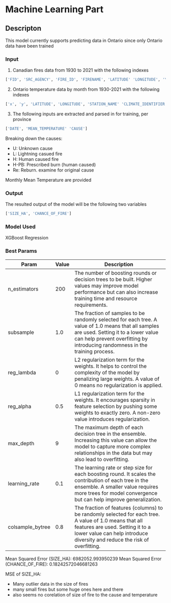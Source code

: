 # Machine Learning Part

## Descripton

This model currently supports predicting data in Ontario since only Ontario data have been trained

### Input

1. Canadian fires data from 1930 to 2021 with the following indexes

``` bash
['FID', 'SRC_AGENCY', 'FIRE_ID', 'FIRENAME', 'LATITUDE' 'LONGITUDE', 'YEAR', 'MONTH', 'DAY', 'REP_DATE', 'ATTK_DATE', 'OUT_DATE', 'DECADE', 'SIZE_HA', 'CAUSE', 'PROTZONE', 'FIRE_TYPE', 'MORE_INFO', 'CFS_REF_ID', 'CFS_NOTE1', 'CFS_NOTE2', 'ACQ_DATE', 'SRC_AGY2', 'ECOZONE', 'ECOZ_REF', 'ECOZ_NAME', 'ECOZ_NOM']
```

2. Ontario temperature data by month from 1930-2021 with the following indexes

``` bash
['x', 'y', 'LATITUDE', 'LONGITUDE', 'STATION_NAME' 'CLIMATE_IDENTIFIER', 'ID', 'LOCAL_DATE', 'LAST_UPDATED', 'PROVINCE_CODE', 'ENG_PROVINCE_NAME', 'FRE_PROVINCE_NAME', 'LOCAL_YEAR', 'LOCAL_MONTH', 'NORMAL_MEAN_TEMPERATURE', 'MEAN_TEMPERATURE', 'DAYS_WITH_VALID_MEAN_TEMP', 'MIN_TEMPERATURE', 'DAYS_WITH_VALID_MIN_TEMP', 'MAX_TEMPERATURE', 'DAYS_WITH_VALID_MAX_TEMP', 'NORMAL_PRECIPITATION', 'TOTAL_PRECIPITATION', 'DAYS_WITH_VALID_PRECIP', 'DAYS_WITH_PRECIP_GE_1MM', 'NORMAL_SNOWFALL', 'TOTAL_SNOWFALL', 'DAYS_WITH_VALID_SNOWFALL', 'SNOW_ON_GROUND_LAST_DAY', 'NORMAL_SUNSHINE', 'BRIGHT_SUNSHINE', 'DAYS_WITH_VALID_SUNSHINE', 'COOLING_DEGREE_DAYS', 'HEATING_DEGREE_DAYS']
```

3. The following inputs are extracted and parsed in for training, per province

``` bash
['DATE', 'MEAN_TEMPERATURE' 'CAUSE']
```

Breaking down the causes:

- U: Unknown cause
- L: Lightning casued fire
- H: Human caused fire
- H-PB: Prescribed burn (human caused)
- Re: Reburn. examine for original cause

Monthly Mean Temperature are provided

### Output

The resulted output of the model will be the following two variables

``` bash
['SIZE_HA', 'CHANCE_OF_FIRE']
```

### Model Used

XGBoost Regression

### Best Params

| Param            | Value | Description |
| ---------------- | ----- | ----------- |
| n_estimators     | 200   | The number of boosting rounds or decision trees to be built. Higher values may improve model performance but can also increase training time and resource requirements. |
| subsample        | 1.0   | The fraction of samples to be randomly selected for each tree. A value of 1.0 means that all samples are used. Setting it to a lower value can help prevent overfitting by introducing randomness in the training process.
| reg_lambda       | 0     | L2 regularization term for the weights. It helps to control the complexity of the model by penalizing large weights. A value of 0 means no regularization is applied. |
| reg_alpha        | 0.5   | L1 regularization term for the weights. It encourages sparsity in feature selection by pushing some weights to exactly zero. A non-zero value introduces regularization. |
| max_depth        | 9     | The maximum depth of each decision tree in the ensemble. Increasing this value can allow the model to capture more complex relationships in the data but may also lead to overfitting. |
| learning_rate    | 0.1   | The learning rate or step size for each boosting round. It scales the contribution of each tree in the ensemble. A smaller value requires more trees for model convergence but can help improve generalization. |
| colsample_bytree | 0.8   | The fraction of features (columns) to be randomly selected for each tree. A value of 1.0 means that all features are used. Setting it to a lower value can help introduce diversity and reduce the risk of overfitting. |

Mean Squared Error (SIZE_HA): 6982052.993950239
Mean Squared Error (CHANCE_OF_FIRE): 0.18242572046681263

MSE of SIZE_HA:

- Many outlier data in the size of fires
- many small fires but some huge ones here and there
- also seems no corelation of size of fire to the cause and temperature
